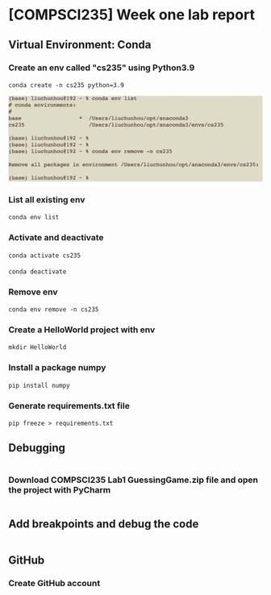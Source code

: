 # [COMPSCI235] Week one lab report

## Virtual Environment: Conda

### Create an env called "cs235" using Python3.9
```
conda create -n cs235 python=3.9
```
![pic](/pic/1.png)

### List all existing env
```
conda env list
```
### Activate and deactivate
```
conda activate cs235

conda deactivate
```
### Remove env
```
conda env remove -n cs235
```

### Create a HelloWorld project with env
```
mkdir HelloWorld
```
### Install a package numpy
```
pip install numpy
```
### Generate requirements.txt file
```
pip freeze > requirements.txt
```
## Debugging
```

```
### Download COMPSCI235 Lab1 GuessingGame.zip file and open the project with PyCharm
```

```
## Add breakpoints and debug the code
```

```

## GitHub

### Create GitHub account


